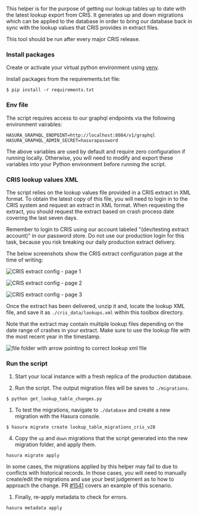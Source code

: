 This helper is for the purpose of getting our lookup tables up to date with the latest lookup export from CRIS. It generates up and down migrations which can be applied to the database in order to bring our database back in sync with the lookup values that CRIS provides in extract files.

This tool should be run after every major CRIS release.

### Install packages

Create or activate your virtual python environment using [venv](https://docs.python.org/3/library/venv.html).

Install packages from the requirements.txt file:

```shell
$ pip install -r requirements.txt
```

### Env file

The script requires access to our graphql endpoints via the following environment vairables:

```shell
HASURA_GRAPHQL_ENDPOINT=http://localhost:8084/v1/graphql
HASURA_GRAPHQL_ADMIN_SECRET=hasurapassword
```

The above variables are used by default and require zero configuration if running locally. Otherwise, you will need to modify and export these variables into your Python environment before running the script.

### CRIS lookup values XML

The script relies on the lookup values file provided in a CRIS extract in XML format. To obtain the latest copy of this file, you will need to login in to the CRIS system and request an extract in XML format. When requesting the extract, you should request the extract based on crash process date covering the last seven days.

Remember to login to CRIS using our account labeled "(dev/testing extract account)" in our password store. Do not use our production login for this task, because you risk breaking our daily production extract delivery.

The below screenshots show the CRIS extract configuration page at the time of writing:

![CRIS extract config - page 1](docs/extract_config_1.png) 

![CRIS extract config - page 2](docs/extract_config_2.png) 

![CRIS extract config - page 3](docs/extract_config_3.png)

Once the extract has been delivered, unzip it and, locate the lookup XML file, and save it as `./cris_data/lookups.xml` within this toolbox directory.

Note that the extract may contain multiple lookup files depending on the date range of crashes in your extract. Make sure to use the lookup file with the most recent year in the timestamp.

![file folder with arrow pointing to correct lookup xml file](docs/lookup_file.png)

### Run the script

1. Start your local instance with a fresh replica of the production database. 
   
2. Run the script. The output migration files will be saves to `./migrations`.

```shell
$ python get_lookup_table_changes.py
```

1. To test the migrations, navigate to `./database` and create a new migration with the Hasura console.

```shell
$ hasura migrate create lookup_table_migrations_cris_v28
```

4. Copy the `up` and `down` migrations that the script generated into the new migration folder, and apply them.

```shell
hasura migrate apply
```

In some cases, the migrations applied by this helper may fail to due to conflicts with historical records. In those cases, you will need to manually create/edit the migrations and use your best judgement as to how to approach the change. PR [#1541](https://github.com/cityofaustin/vision-zero/pull/1541) covers an example of this scenario.

1. Finally, re-apply metadata to check for errors. 

```shell
hasura metadata apply
```
